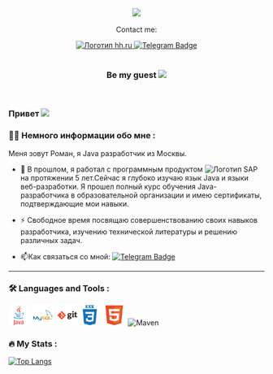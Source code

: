 <div id="header" align="center">
  <img src="https://media.giphy.com/media/M9gbBd9nbDrOTu1Mqx/giphy.gif" width="100"/>
  <p>Contact me:</p>
</div>

<div id="badges" align="center">
 <a href="https://malahovka.hh.ru/resume/a69dfc14ff0b401c200039ed1f4b493869366f?hhtmFrom=account_login" >
 <img src="https://toplogos.ru/images/thumbs/preview-logo-hh-ru.png"  alt="Логотип hh.ru" width="40px" height="40px" />
  </a>
  <a href="https://t.me/RVRoman">
  <img src="https://img.shields.io/badge/Telegram-blue?style=for-the-badge&logo=telegram&logoColor=white" alt="Telegram Badge" width="150px" height="40px"/>
  </a>
  <br>
  <img src="https://komarev.com/ghpvc/?username=rvr0man&style=plastic-square&color=blue" alt=""/>
</div>



<h3 align ="center">
    Be my guest
  <img src="https://media.giphy.com/media/YRVxMztzdMb0t7PTBw/giphy.gif" width="40px"/>
</h3>

<br>



### Привет <img src="https://media.giphy.com/media/qylEpU6DdBJ90tmAJm/giphy.gif" width="60"> 

### 🧙‍♂️ Немного информации обо мне :
Меня зовут Роман, я Java разработчик из Москвы. 
        
- :telescope: В прошлом, я работал с программным продуктом <img src="https://upload.wikimedia.org/wikipedia/commons/8/8f/SAP-Logo.svg"  alt="Логотип SAP" width="40px" height="20px" /> на протяжении 5 лет.Сейчас я глубоко изучаю язык Java и языки веб-разработки. Я прошел полный курс обучения Java-разработчика в образовательной организации и имею сертификаты, подтверждающие мои навыки.
- :zap: Свободное время посвящаю совершенствованию своих навыков разработчика, изучению технической литературы и решению различных задач. 

- :mailbox:Как связаться со мной: [![Telegram Badge](https://img.shields.io/badge/Telegram-blue?style=for-the-badge&logo=telegram&logoColor=white)](https://t.me/RVRoman)


---

### :hammer_and_wrench: Languages and Tools :
<div>
  <img src="https://github.com/devicons/devicon/blob/master/icons/java/java-original-wordmark.svg" title="Java" alt="Java" width="40" height="40"/>&nbsp;
  <img src="https://github.com/devicons/devicon/blob/master/icons/mysql/mysql-original-wordmark.svg" title="MySQL"  alt="MySQL" width="40" height="40"/>&nbsp;
  <img src="https://github.com/devicons/devicon/blob/master/icons/git/git-original-wordmark.svg" title="Git" **alt="Git" width="40" height="40"/>
  <img src="https://github.com/devicons/devicon/blob/master/icons/css3/css3-plain-wordmark.svg"  title="CSS3" alt="CSS" width="40" height="40"/>&nbsp;
  <img src="https://github.com/devicons/devicon/blob/master/icons/html5/html5-original.svg" title="HTML5" alt="HTML" width="40" height="40"/>&nbsp;
  <img src="https://upload.wikimedia.org/wikipedia/commons/5/52/Apache_Maven_logo.svg" title="Maven" alt="Maven" width="80" height="40"/>&nbsp;
  
  </div>


### :fire: My Stats :

[![Top Langs](https://github-readme-stats.vercel.app/api/top-langs/?username=rvr0man&layout=compact&theme=vision-friendly-dark)](https://github.com/anuraghazra/github-readme-stats)
<!--
**RVR0MAN/RVR0MAN** is a ✨ _special_ ✨ repository because its `README.md` (this file) appears on your GitHub profile.

Here are some ideas to get you started:

- 🔭 I’m currently working on ...
- 🌱 I’m currently learning ...
- 👯 I’m looking to collaborate on ...
- 🤔 I’m looking for help with ...
- 💬 Ask me about ...
- 📫 How to reach me: ...
- 😄 Pronouns: ...
- ⚡ Fun fact: ...
-->

